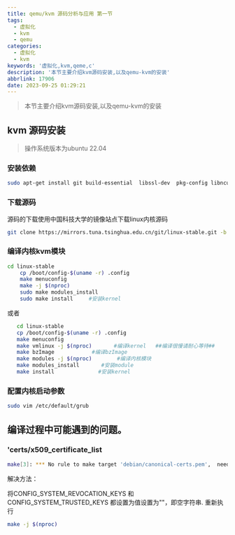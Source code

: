 ```yaml
---
title: qemu/kvm 源码分析与应用 第一节
tags:
  - 虚拟化
  - kvm
  - qemu
categories:
  - 虚拟化
  - kvm
keywords: '虚拟化,kvm,qeme,c'
description: '本节主要介绍kvm源码安装,以及qemu-kvm的安装'
abbrlink: 17906
date: 2023-09-25 01:29:21
---
```

> 本节主要介绍kvm源码安装,以及qemu-kvm的安装

## kvm 源码安装

> 操作系统版本为ubuntu 22.04

### 安装依赖

```bash
sudo apt-get install git build-essential  libssl-dev  pkg-config libncurses-dev flex bison libelf-dev
```


### 下载源码

源码的下载使用中国科技大学的镜像站点下载linux内核源码

```bash
git clone https://mirrors.tuna.tsinghua.edu.cn/git/linux-stable.git -b linux-6.4.y
```

### 编译内核kvm模块

```bash
cd linux-stable
    cp /boot/config-$(uname -r) .config
    make menuconfig
    make -j $(nproc)
    sudo make modules_install 
    sudo make install     #安装kernel
```

或者

```bash
   cd linux-stable
   cp /boot/config-$(uname -r) .config
   make menuconfig
   make vmlinux -j $(nproc)       #编译kernel   ##编译很慢请耐心等待##
   make bzImage            #编译bzImage
   make modules -j $(nproc)        #编译内核模块
   make modules_install       #安装module
   make install              #安装kernel
```

### 配置内核启动参数

```bash
sudo vim /etc/default/grub
```

<!-- ##  qemu-kvm 源码安装 -->

## 编译过程中可能遇到的问题。

### 'certs/x509_certificate_list

```bash
make[3]: *** No rule to make target 'debian/canonical-certs.pem',  needed by 'certs/x509_certificate_list'.  Stop.
```

解决方法：

将CONFIG_SYSTEM_REVOCATION_KEYS 和 CONFIG_SYSTEM_TRUSTED_KEYS 都设置为值设置为""，即空字符串.
重新执行

```bash
make -j $(nproc)
```





